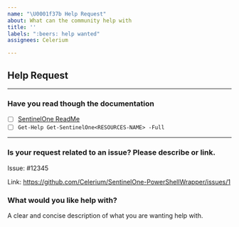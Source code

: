 ```yaml
---
name: "\U0001f37b Help Request"
about: What can the community help with
title: ''
labels: ":beers: help wanted"
assignees: Celerium

---
```


## Help Request

---

### **Have you read though the documentation**

- [ ] [SentinelOne ReadMe](https://github.com/Celerium/SentinelOne-PowerShellWrapper/blob/main/README.md)
- [ ] `Get-Help Get-SentinelOne<RESOURCES-NAME> -Full`

---

### **Is your request related to an issue? Please describe or link.**

Issue: #12345

Link: https://github.com/Celerium/SentinelOne-PowerShellWrapper/issues/1

### **What would you like help with?**

A clear and concise description of what you are wanting help with.
